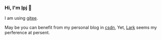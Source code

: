 ### Hi, I'm [lpj](https://brannua.github.io/about/) 👋

I am using [gitee](https://gitee.com/pj-l/).

May be you can benefit from my personal blog in [csdn](https://blog.csdn.net/Brannua/), Yet, [Lark](https://www.feishu.cn/) seems my perference at persent.
